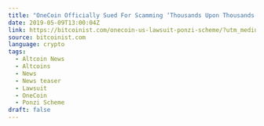 ```yaml
---
title: "OneCoin Officially Sued For Scamming ‘Thousands Upon Thousands’ in the US"
date: 2019-05-09T13:00:04Z
link: https://bitcoinist.com/onecoin-us-lawsuit-ponzi-scheme/?utm_medium=RSS&utm_source=news.12bit.vn
source: bitcoinist.com
language: crypto
tags:
  - Altcoin News
  - Altcoins
  - News
  - News teaser
  - Lawsuit
  - OneCoin
  - Ponzi Scheme
draft: false
---
```

